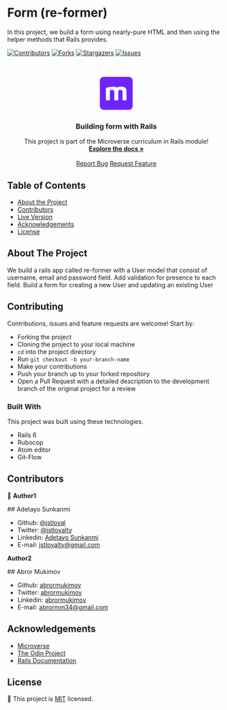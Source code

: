 # Form (re-former)

In this project, we build a form using nearly-pure HTML and then using the helper methods that Rails provides.

<!--
*** Thanks for checking out this README Template. If you have a suggestion that would
*** make this better, please fork the repo and create a pull request or simply open
*** an issue with the tag "enhancement".
*** Thanks again! Now go create something AMAZING! :D
-->

<!-- PROJECT SHIELDS -->
<!--
*** I'm using markdown "reference style" links for readability.
*** Reference links are enclosed in brackets [ ] instead of parentheses ( ).
*** See the bottom of this document for the declaration of the reference variables
*** for contributors-url, forks-url, etc. This is an optional, concise syntax you may use.
*** https://www.markdownguide.org/basic-syntax/#reference-style-links
-->

[![Contributors][contributors-shield]][contributors-url]
[![Forks][forks-shield]][forks-url]
[![Stargazers][stars-shield]][stars-url]
[![Issues][issues-shield]][issues-url]

<!-- PROJECT LOGO -->
<br />
<p align="center">
  <a href="https://github.com/jstloyal/re-former">
    <img src="app/assets/images/microverse.png" alt="Microverse Logo" width="80" height="80">
  </a>

  <h3 align="center">Building form with Rails</h3>

  <p align="center">
    This project is part of the Microverse curriculum in Rails module!
    <br />
    <a href="https://github.com/jstloyal/re-former"><strong>Explore the docs »</strong></a>
    <br />
    <br />
    <a href="https://github.com/jstloyal/re-former/issues">Report Bug</a>
    <a href="https://github.com/jstloyal/re-former/issues">Request Feature</a>
  </p>
</p>

<!-- TABLE OF CONTENTS -->

## Table of Contents

- [About the Project](#about-the-project)
- [Contributors](#contributors)
- [Live Version](#live-version)
- [Acknowledgements](#acknowledgements)
- [License](#license)

<!-- ABOUT THE PROJECT -->

## About The Project

We build a rails app called re-former with a User model that consist of username, email and password field.
Add validation for presence to each field.
Build a form for creating a new User and updating an existing User

## Contributing

Contributions, issues and feature requests are welcome! Start by:

* Forking the project
* Cloning the project to your local machine
* `cd` into the project directory
* Run `git checkout -b your-branch-name`
* Make your contributions
* Push your branch up to your forked repository
* Open a Pull Request with a detailed description to the development branch of the original project for a review


### Built With

This project was built using these technologies.

- Rails 6
- Rubocop
- Atom editor
- Git-Flow



## Contributors

:bust_in_silhouette:
**Author1**

​## Adetayo Sunkanmi

- Github: [@jstloyal](https://github.com/jstloyal)
- Twitter: [@jstloyalty](https://twitter.com/jstloyalty)
- Linkedin: [Adetayo Sunkanmi](https://www.linkedin.com/in/jstloyalty)
- E-mail: jstloyalty@gmail.com

**Author2**

​## Abror Mukimov

- Github: [abrormukimov](https://github.com/abrormukimov)
- Twitter: [abrormukimov](https://www.twitter.com/abrormukimov)
- Linkedin: [abrormukimov](https://www.linkedin.com/in/abrormukimov)
- E-mail: abrormm34@gmail.com

<!-- ACKNOWLEDGEMENTS -->

## Acknowledgements

- [Microverse](https://www.microverse.org/)
- [The Odin Project](https://www.theodinproject.com/)
- [Rails Documentation](https://guides.rubyonrails.org/)

<!-- MARKDOWN LINKS & IMAGES -->
<!-- https://www.markdownguide.org/basic-syntax/#reference-style-links -->

[contributors-shield]: https://img.shields.io/github/contributors/jstloyal/re-former.svg?style=flat-square
[contributors-url]: https://github.com/jstloyal/re-former/graphs/contributors
[forks-shield]: https://img.shields.io/github/forks/jstloyal/re-former.svg?style=flat-square
[forks-url]: https://github.com/jstloyal/re-former/network/members
[stars-shield]: https://img.shields.io/github/stars/jstloyal/re-former.svg?style=flat-square
[stars-url]: https://github.com/jstloyal/re-former/stargazers
[issues-shield]: https://img.shields.io/github/issues/jstloyal/re-former.svg?style=flat-square
[issues-url]: https://github.com/jstloyal/re-former/issues

<!-- LICENSE -->

## License

📝
This project is [MIT](https://opensource.org/licenses/MIT) licensed.
